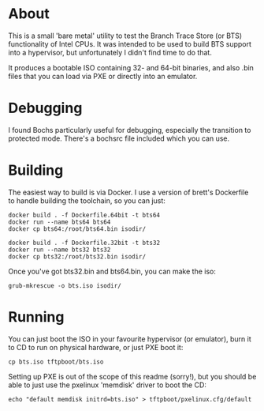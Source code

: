 About
=====

This is a small 'bare metal' utility to test the Branch Trace Store (or BTS) functionality of Intel CPUs. It was intended to be used to build BTS support into a hypervisor, but unfortunately I didn't find time to do that. 

It produces a bootable ISO containing 32- and 64-bit binaries, and also .bin files that you can load via PXE or directly into an emulator.

Debugging
=========

I found Bochs particularly useful for debugging, especially the transition to protected mode. There's a bochsrc file included which you can use.

Building
========

The easiest way to build is via Docker. I use a version of brett's Dockerfile to handle building the toolchain, so you can just:
```
docker build . -f Dockerfile.64bit -t bts64
docker run --name bts64 bts64
docker cp bts64:/root/bts64.bin isodir/

docker build . -f Dockerfile.32bit -t bts32
docker run --name bts32 bts32
docker cp bts32:/root/bts32.bin isodir/
```
Once you've got bts32.bin and bts64.bin, you can make the iso:
```
grub-mkrescue -o bts.iso isodir/
```
Running
=======

You can just boot the ISO in your favourite hypervisor (or emulator), burn it to CD to run on physical hardware, or just PXE boot it:
```
cp bts.iso tftpboot/bts.iso
```
Setting up PXE is out of the scope of this readme (sorry!), but you should be able to just use the pxelinux 'memdisk' driver to boot the CD:
```
echo "default memdisk initrd=bts.iso" > tftpboot/pxelinux.cfg/default
```

